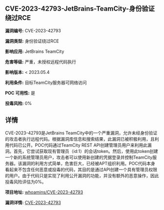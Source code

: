 ## CVE-2023-42793-JetBrains-TeamCity-身份验证绕过RCE

**漏洞编号:** CVE-2023-42793

**漏洞类型:** 身份验证绕过RCE

**影响应用:** JetBrains TeamCity

**危害等级:** 严重，未授权远程代码执行

**影响版本:** < 2023.05.4

**利用条件:** 目标TeamCity服务器可网络访问

**POC 可用性:** 是

**投毒风险:** 0%

## 详情

CVE-2023-42793是JetBrains TeamCity中的一个严重漏洞，允许未经身份验证的攻击者执行远程代码。根据漏洞库信息和搜索结果，此漏洞已被积极利用，且利用代码已公开。POC代码通过TeamCity REST API创建管理员用户来利用此漏洞。首先，它尝试获取现有管理员（id:1）的会话token。然后，使用此token创建一个新的系统管理员用户，攻击者可以使用新创建的凭据登录并控制TeamCity服务器。该漏洞的利用方式简单，危害巨大，已经被APT组织利用。POC代码本身看起来不包含任何恶意或投毒的代码，其目的是通过API创建一个具有管理员权限的用户。由于代码只是实现了利用公开漏洞的功能，并没有额外的恶意操作，因此投毒风险评估为0%。

**项目地址:** [whoamins/CVE-2023-42793](https://github.com/whoamins/CVE-2023-42793)

**漏洞详情:** [CVE-2023-42793](https://nvd.nist.gov/vuln/detail/CVE-2023-42793)
